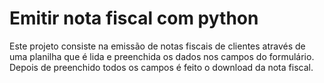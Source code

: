 # Emitir nota fiscal com python

Este projeto consiste na emissão de notas fiscais de clientes através de uma planilha que é lida e preenchida os dados nos campos do formulário. Depois de preenchido todos os campos é feito o download da nota fiscal.